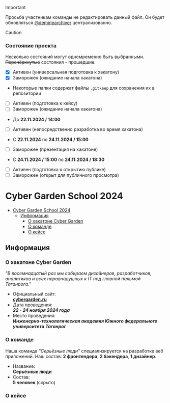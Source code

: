 > [!IMPORTANT]
> Просьба участникам команды не редактировать данный файл. Он будет обновляться [@deminearchiver](https://github.com/deminearchiver) централизованно.

> [!CAUTION]
> ### Состояние проекта
> Несколько состояний могут одномременно быть выбранными. ~~Перечёркнутые~~ состояния - прошедшие.
> - [x] Активен (универсальная подготовка к хакатону)
> - [x] Заморожен (ожидание начала хакатона)
> - Некоторые папки содержат файлы `.gitkeep` для сохранения их в репозитории
> - [ ] Активен (подготовка к кейсу)
> - [ ] Заморожен (ожидание начала хакатона)
> - До **22.11.2024 / 14:00**
> - [ ] Активен (непосредственно разработка во время хакатона)
> - C **22.11.2024** по **24.11.2024 / 15:00**
> - [ ] Заморожен (презентация на хакатоне)
> - С **24.11.2024 / 15:00** по **24.11.2024 / 18:30**
> - [ ] Активен (подготовка к открытию публике)
> - [ ] Заморожен (открыт для публичного просмотра)

# Cyber Garden School 2024

- [Cyber Garden School 2024](#cyber-garden-school-2024)
  - [Информация](#информация)
    - [О хакатоне Cyber Garden](#о-хакатоне-cyber-garden)
    - [О команде](#о-команде)
    - [О кейсе](#о-кейсе)


## Информация

### О хакатоне Cyber Garden

*"В восемнадцатый раз мы собираем дизайнеров, разработчиков, аналитиков и всех неравнодушных к IT под главной пальмой Таганрога."*


- Официальный сайт:\
  [**cybergarden.ru**](https://cybergarden.ru)
- Дата проведения:\
  ***22 - 24 ноября 2024 года***
- Место проведения:\
  ***Инженерно-технологическая академия
Южного федерального университета
Таганрог***

### О команде

Наша команда *"Серьёзные люди"* специализируется на разработке веб приложений. Наш состав: **2 фронтендера**, **2 бэкендера**, **1 дизайнер**.

- Название:\
  **Серьёзные люди**
- Состав:\
  **5 человек** (скрыто)

### О кейсе
